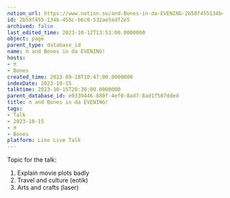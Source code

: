 ```yaml
---
notion_url: https://www.notion.so/and-Bones-in-da-EVENING-2b58f455134b455cb6c0532ae5edf2e5
id: 2b58f455-134b-455c-b6c0-532ae5edf2e5
archived: false
last_edited_time: 2023-10-12T13:53:00.0000000
object: page
parent_type: database_id
name: π and Bones in da EVENING!
hosts:
- π
- Bones
created_time: 2023-09-18T10:47:00.0000000
indexDate: 2023-10-15
talktime: 2023-10-15T20:30:00.0000000
parent_database_id: e9339446-880f-4ef0-8ad7-8ad1f507dded
title: π and Bones in da EVENING!
tags:
- Talk
- 2023-10-15
- π
- Bones
platform: Line Live Talk
---
```


Topic for the talk:
1. Explain movie plots  badly 
2. Travel and culture (eotik)
3. Arts and crafts (laser)

























